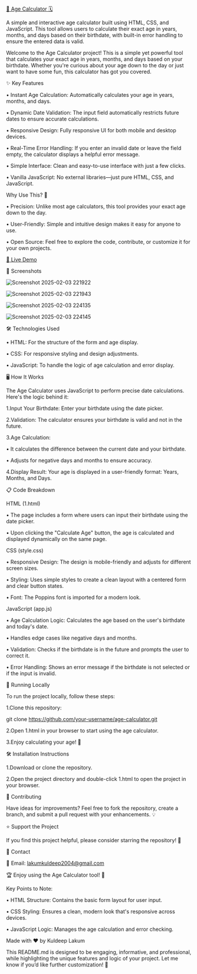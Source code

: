 [🎂 Age Calculator 🗓️](https://kuldeeplakum.github.io/Age-Calculator/)

A simple and interactive age calculator built using HTML, CSS, and JavaScript. This tool allows users to calculate their exact age in years, months, and days based on their birthdate, with built-in error handling to ensure the entered data is valid.

Welcome to the Age Calculator project! This is a simple yet powerful tool that calculates your exact age in years, months, and days based on your birthdate. Whether you're curious about your age down to the day or just want to have some fun, this calculator has got you covered.

✨ Key Features

• Instant Age Calculation: Automatically calculates your age in years, months, and days.

• Dynamic Date Validation: The input field automatically restricts future dates to ensure accurate calculations.

• Responsive Design: Fully responsive UI for both mobile and desktop devices.

• Real-Time Error Handling: If you enter an invalid date or leave the field empty, the calculator displays a helpful error message.

• Simple Interface: Clean and easy-to-use interface with just a few clicks.

• Vanilla JavaScript: No external libraries—just pure HTML, CSS, and JavaScript.

Why Use This? 🤔

• Precision: Unlike most age calculators, this tool provides your exact age down to the day.

• User-Friendly: Simple and intuitive design makes it easy for anyone to use.

• Open Source: Feel free to explore the code, contribute, or customize it for your own projects.

[🎥 Live Demo](https://kuldeeplakum.github.io/Age-Calculator/)

📸 Screenshots

![Screenshot 2025-02-03 221922](https://github.com/user-attachments/assets/89e302c9-4886-4d4a-ba76-f99f41631e6a)

![Screenshot 2025-02-03 221943](https://github.com/user-attachments/assets/72ec6373-7216-448a-b4f3-54f693bf2b90)

![Screenshot 2025-02-03 224135](https://github.com/user-attachments/assets/5a72fb9f-9615-4cbd-ac10-4c64452d8eef)

![Screenshot 2025-02-03 224145](https://github.com/user-attachments/assets/de4858c0-0c85-47a6-ab2c-a6f9b8489c25)

🛠️ Technologies Used

• HTML: For the structure of the form and age display.

• CSS: For responsive styling and design adjustments.

• JavaScript: To handle the logic of age calculation and error display.

🖥️ How It Works

The Age Calculator uses JavaScript to perform precise date calculations. Here's the logic behind it:

1.Input Your Birthdate: Enter your birthdate using the date picker.

2.Validation: The calculator ensures your birthdate is valid and not in the future.

3.Age Calculation:

  • It calculates the difference between the current date and your birthdate.

  • Adjusts for negative days and months to ensure accuracy.

4.Display Result: Your age is displayed in a user-friendly format: Years, Months, and Days.

📋 Code Breakdown

HTML (1.html)

• The page includes a form where users can input their birthdate using the date picker.

• Upon clicking the "Calculate Age" button, the age is calculated and displayed dynamically on the same page.

CSS (style.css)

• Responsive Design: The design is mobile-friendly and adjusts for different screen sizes.

• Styling: Uses simple styles to create a clean layout with a centered form and clear button states.

• Font: The Poppins font is imported for a modern look.

JavaScript (app.js)

• Age Calculation Logic: Calculates the age based on the user's birthdate and today's date.

• Handles edge cases like negative days and months.

• Validation: Checks if the birthdate is in the future and prompts the user to correct it.

• Error Handling: Shows an error message if the birthdate is not selected or if the input is invalid.

🏁 Running Locally

To run the project locally, follow these steps:

1.Clone this repository:


git clone https://github.com/your-username/age-calculator.git

2.Open 1.html in your browser to start using the age calculator.

3.Enjoy calculating your age! 🎉

🛠️ Installation Instructions

1.Download or clone the repository.

2.Open the project directory and double-click 1.html to open the project in your browser.

🤝 Contributing

Have ideas for improvements? Feel free to fork the repository, create a branch, and submit a pull request with your enhancements. 💡

⭐ Support the Project

If you find this project helpful, please consider starring the repository! 🌟

📩 Contact

📧 Email: lakumkuldeep2004@gmail.com

🏆 Enjoy using the Age Calculator tool! 🎈

Key Points to Note:

• HTML Structure: Contains the basic form layout for user input.

• CSS Styling: Ensures a clean, modern look that's responsive across devices.

• JavaScript Logic: Manages the age calculation and error checking.

Made with ❤️ by Kuldeep Lakum

This README.md is designed to be engaging, informative, and professional, while highlighting the unique features and logic of your project. Let me know if you’d like further customization! 🚀


